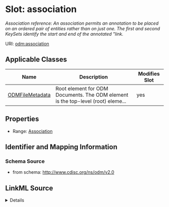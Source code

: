 # Slot: association


_Association reference: An association permits an annotation to be placed on an ordered pair of entities rather than on just one. The first and second KeySets identify the start and end of the annotated "link._



URI: [odm:association](http://www.cdisc.org/ns/odm/v2.0/association)



<!-- no inheritance hierarchy -->




## Applicable Classes

| Name | Description | Modifies Slot |
| --- | --- | --- |
[ODMFileMetadata](ODMFileMetadata.md) | Root element for ODM Documents. The ODM element is the top-level (root) eleme... |  yes  |







## Properties

* Range: [Association](Association.md)





## Identifier and Mapping Information







### Schema Source


* from schema: http://www.cdisc.org/ns/odm/v2.0




## LinkML Source

<details>
```yaml
name: association
description: 'Association reference: An association permits an annotation to be placed
  on an ordered pair of entities rather than on just one. The first and second KeySets
  identify the start and end of the annotated "link.'
from_schema: http://www.cdisc.org/ns/odm/v2.0
rank: 1000
alias: association
domain_of:
- ODMFileMetadata
range: Association

```
</details>